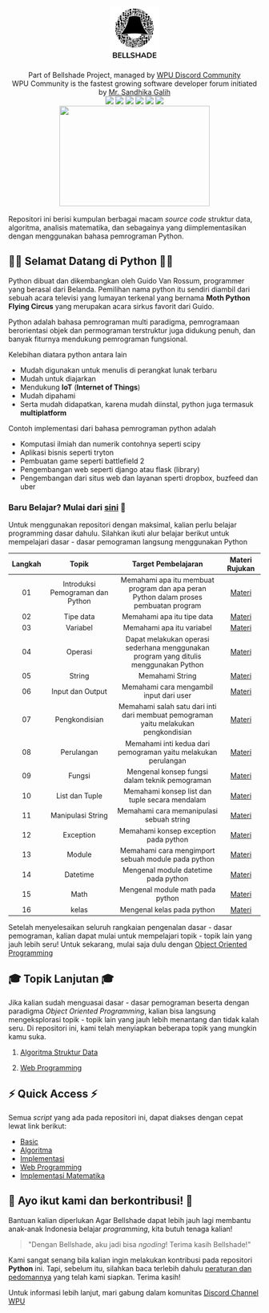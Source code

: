 <p align="center">
  <img width="20%" src="./assets/logo.png"><br/><br/>
  Part of Bellshade Project, managed by <a href="http://discord.gg/S4rrXQU"> WPU Discord Community</a> <br>
  WPU Community is the fastest growing software developer forum initiated by <a href="https://www.youtube.com/c/WebProgrammingUNPAS"> Mr. Sandhika Galih</a> <br>
  <a href="http://discord.gg/S4rrXQU"><img src="https://img.shields.io/discord/722002048643497994?logo=discord&logoColor=white&style=for-the-badge"></a>
  <img src="https://img.shields.io/github/license/bellshade/Python?style=for-the-badge">
  <img src="https://img.shields.io/lgtm/grade/python/github/bellshade/PythonAlgorithm?label=Code%20Quality&style=for-the-badge">
  <img src="https://img.shields.io/codefactor/grade/github/bellshade/Python/main?label=code%20factor&style=for-the-badge">
  <img src="https://img.shields.io/github/workflow/status/bellshade/Python/python%20testing?label=python%20testing&style=for-the-badge">
  <img src="https://img.shields.io/circleci/build/github/bellshade/Python/main?label=Circle%20CI&style=for-the-badge"><br>
  <img src="https://64.media.tumblr.com/c70e8fcdf61a132a873f99db163896a2/tumblr_o48ggtdpJA1sfmahro1_400.gifv" width=300 height=200> <br>
</p>

Repositori ini berisi kumpulan berbagai macam _source code_ struktur data, algoritma, analisis matematika, dan sebagainya yang diimplementasikan dengan menggunakan bahasa pemrograman Python.

## 🎉🎉 Selamat Datang di Python 🎉🎉

Python dibuat dan dikembangkan oleh Guido Van Rossum, programmer yang berasal dari Belanda. Pemilihan nama python itu sendiri diambil dari sebuah acara televisi yang lumayan terkenal yang bernama **Moth Python Flying Circus** yang merupakan acara sirkus favorit dari Guido.

Python adalah bahasa pemrograman multi paradigma, pemrogramaan berorientasi objek dan permograman terstruktur juga didukung penuh, dan banyak fiturnya mendukung pemrograman fungsional.

Kelebihan diatara python antara lain

- Mudah digunakan untuk menulis di perangkat lunak terbaru
- Mudah untuk diajarkan
- Mendukung **IoT** (**Internet of Things**)
- Mudah dipahami
- Serta mudah didapatkan, karena mudah diinstal, python juga termasuk **multiplatform**

Contoh implementasi dari bahasa pemrograman python adalah

- Komputasi ilmiah dan numerik contohnya seperti scipy
- Aplikasi bisnis seperti tryton
- Pembuatan game seperti battlefield 2
- Pengembangan web seperti django atau flask (library)
- Pengembangan dari situs web dan layanan sperti dropbox, buzfeed dan uber

### Baru Belajar? Mulai dari [sini](Basic) 🌟

Untuk menggunakan repositori dengan maksimal, kalian perlu belajar programming dasar dahulu. Silahkan ikuti alur belajar berikut untuk mempelajari dasar - dasar pemograman langsung menggunakan Python

| Langkah |              Topik               |                                  Target Pembelajaran                                  |            Materi Rujukan            |
| :-----: | :------------------------------: | :-----------------------------------------------------------------------------------: | :----------------------------------: |
|   01    | Introduksi Pemograman dan Python | Memahami apa itu membuat program dan apa peran Python dalam proses pembuatan program  |  [Materi](Basic/01_introduction.py)   |
|   02    |            Tipe data             |                              Memahami apa itu tipe data                               |     [Materi](Basic/02_tipe_data)      |
|   03    |             Variabel             |                               Memahami apa itu variabel                               |      [Materi](Basic/03_variabel)      |
|   04    |             Operasi              | Dapat melakukan operasi sederhana menggunakan program yang ditulis menggunakan Python |      [Materi](Basic/04_operator)      |
|   05    |              String              |                                    Memahami String                                    |       [Materi](Basic/05_string)       |
|   06    |         Input dan Output         |                        Memahami cara mengambil input dari user                        |    [Materi](Basic/06_input_output)    |
|   07    |          Pengkondisian           |  Memahami salah satu dari inti dari membuat pemograman yaitu melakukan pengkondisian  | [Materi](Basic/07_logika_percabangan) |
|   08    |            Perulangan            |            Memahami inti kedua dari pemograman yaitu melakukan perulangan             |     [Materi](Basic/08_perulangan)     |
|   09    |              Fungsi              |                    Mengenal konsep fungsi dalam teknik pemograman                     |       [Materi](Basic/09_fungsi)       |
|   10    |          List dan Tuple          |                    Memahami konsep list dan tuple secara mendalam                     |    [Materi](Basic/10_list_tuple)     |
|   11    |        Manipulasi String         |                       Memahami cara memanipulasi sebuah string                        | [Materi](Basic/11_manipulasi_string) |
|   12    |            Exception             |                         Memahami konsep exception pada python                         |     [Materi](Basic/12_exception)     |
|   13    |              Module              |                  Memahami cara mengimport sebuah module pada python                   |      [Materi](Basic/13_module)       |
|   14    |             Datetime             |                         Mengenal module datetime pada python                          |  [Materi](Basic/14_python_datetime)  |
|   15    |               Math               |                           Mengenal module math pada python                            |    [Materi](Basic/15_python_math)    |
|   16    |               kelas              |                           Mengenal kelas pada python                                  |    [Materi](Basic/16_class)          |

Setelah menyelesaikan seluruh rangkaian pengenalan dasar - dasar pemograman, kalian dapat mulai untuk mempelajari topik - topik lain yang jauh lebih seru!
Untuk sekarang, mulai saja dulu dengan [Object Oriented Programming]()

## 🎓 Topik Lanjutan 🎓

Jika kalian sudah menguasai dasar - dasar pemograman beserta dengan paradigma _Object Oriented Programming_, kalian bisa langsung mengeksplorasi topik - topik lain yang jauh lebih menantang dan tidak kalah seru. Di repositori ini, kami telah menyiapkan beberapa topik yang mungkin kamu suka. 

01. [Algoritma Struktur Data](/algorithm) 

02. [Web Programming](/web_programming)

## ⚡ Quick Access ⚡

Semua _script_ yang ada pada repositori ini, dapat diakses dengan cepat lewat link berikut:

- [Basic](Basic/README.md)
- [Algoritma](algorithm)
- [Implementasi](implementation)
- [Web Programming](web_programming)
- [Implementasi Matematika](math)

## 🤩 Ayo ikut kami dan berkontribusi! 🤩

Bantuan kalian diperlukan Agar Bellshade dapat lebih jauh lagi membantu anak-anak Indonesia belajar _programming_, kita butuh tenaga kalian!

> "Dengan Bellshade, aku jadi bisa _ngoding_! Terima kasih Bellshade!"

Kami sangat senang bila kalian ingin melakukan kontribusi pada repositori **Python** ini. Tapi, sebelum itu, silahkan baca terlebih dahulu [peraturan dan pedomannya](CONTRIBUTING.md) yang telah kami siapkan. Terima kasih!

Untuk informasi lebih lanjut, mari gabung dalam komunitas [Discord Channel WPU](http://discord.gg/S4rrXQU)
